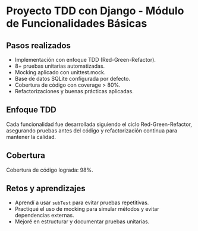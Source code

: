 # Proyecto TDD con Django - Módulo de Funcionalidades Básicas

## Pasos realizados
- Implementación con enfoque TDD (Red-Green-Refactor).
- 8+ pruebas unitarias automatizadas.
- Mocking aplicado con unittest.mock.
- Base de datos SQLite configurada por defecto.
- Cobertura de código con coverage > 80%.
- Refactorizaciones y buenas prácticas aplicadas.

## Enfoque TDD
Cada funcionalidad fue desarrollada siguiendo el ciclo Red-Green-Refactor, asegurando pruebas antes del código y refactorización continua para mantener la calidad.

## Cobertura
Cobertura de código lograda: 98%.

## Retos y aprendizajes
- Aprendí a usar `subTest` para evitar pruebas repetitivas.
- Practiqué el uso de mocking para simular métodos y evitar dependencias externas.
- Mejoré en estructurar y documentar pruebas unitarias.